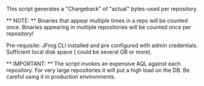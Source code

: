 This script generates a "Chargeback" of "actual" bytes-used per repository.

** NOTE: ** Binaries that appear multiple times in a repo will be counted once. Binaries appearing in multiple repositories will be counted once per repository!

Pre-requisite:
JFrog CLI installed and pre configured with admin credentials.
Sufficient local disk space ( could be several GB or more).

** IMPORTANT: **
The script invokes an expensive AQL against each repository. For very large repositories it will put a high load on the DB. Be careful using it in production environments.
